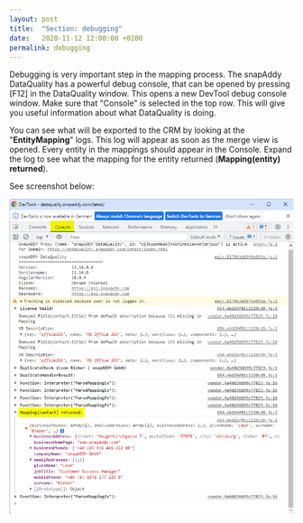```yaml
---
layout: post
title:  "Section: debugging"
date:   2020-11-12 12:00:00 +0200
permalink: debugging
---
```


Debugging is very important step in the mapping process. The snapAddy DataQuality has a powerful debug console, that can be opened by pressing [F12] in the DataQuality window. This opens a new DevTool debug console window. Make sure that "Console" is selected in the top row. This will give you useful information about what DataQuality is doing.
 
You can see what will be exported to the CRM by looking at the "<b>EntityMapping</b>" logs. This log will appear as soon as the merge view is opened. Every entity in the mappings should appear in the Console. Expand the log to see what the mapping for the entity returned (<b>Mapping(entity) returned</b>). 

See screenshot below:

![Console log screenshot](assets/debugging.png)